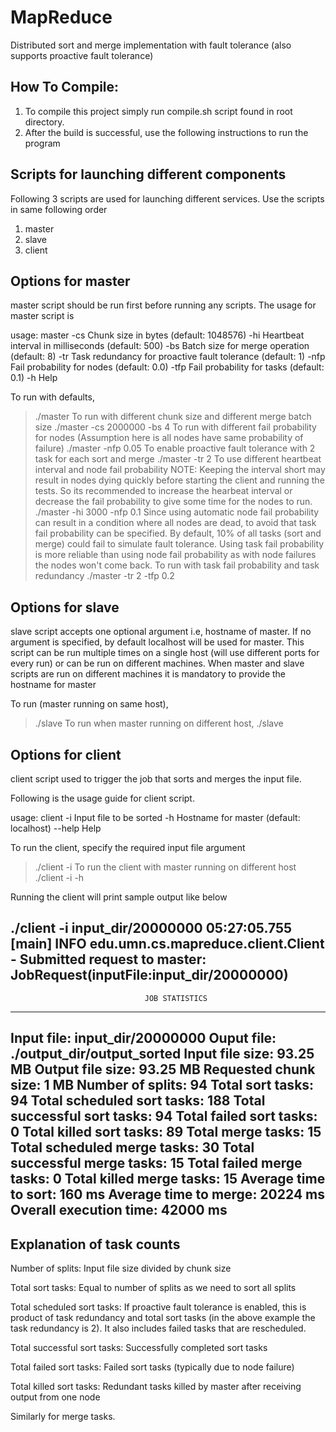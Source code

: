 # MapReduce
Distributed sort and merge implementation with fault tolerance (also supports
proactive fault tolerance)

How To Compile:
--------------
1) To compile this project simply run compile.sh script found in root directory.
2) After the build is successful, use the following instructions to run the program

Scripts for launching different components
------------------------------------------
Following 3 scripts are used for launching different services. Use the scripts in
same following order
1) master
2) slave
3) client

Options for master
------------------
master script should be run first before running any scripts. The usage for
master script is

usage: master
 -cs <arg>   Chunk size in bytes (default: 1048576)
 -hi <arg>   Heartbeat interval in milliseconds (default: 500)
 -bs <arg>   Batch size for merge operation (default: 8)
 -tr <arg>   Task redundancy for proactive fault tolerance (default: 1)
 -nfp <arg>  Fail probability for nodes (default: 0.0)
 -tfp <arg>  Fail probability for tasks (default: 0.1)
 -h          Help

To run with defaults,
> ./master
To run with different chunk size and different merge batch size
> ./master -cs 2000000 -bs 4
To run with different fail probability for nodes 
(Assumption here is all nodes have same probability of failure)
> ./master -nfp 0.05
To enable proactive fault tolerance with 2 task for each sort and merge
> ./master -tr 2
To use different heartbeat interval and node fail probability
NOTE: Keeping the interval short may result in nodes dying quickly before
starting the client and running the tests. So its recommended to increase
the hearbeat interval or decrease the fail probability to give some time
for the nodes to run.
> ./master -hi 3000 -nfp 0.1
Since using automatic node fail probability can result in a condition
where all nodes are dead, to avoid that task fail probability can be
specified. By default, 10% of all tasks (sort and merge) could
fail to simulate fault tolerance. Using task fail probability is
more reliable than using node fail probability as with node failures
the nodes won't come back.
To run with task fail probability and task redundancy
> ./master -tr 2 -tfp 0.2 

Options for slave
-----------------
slave script accepts one optional argument i.e, hostname of master. 
If no argument is specified, by default localhost will be used for master. 
This script can be run multiple times on a single host (will use different
ports for every run) or can be run on different machines. When master
and slave scripts are run on different machines it is mandatory to provide
the hostname for master

To run (master running on same host),
> ./slave
To run when master running on different host,
> ./slave <hostname-for-master>

Options for client
------------------
client script used to trigger the job that sorts and merges the input file.

Following is the usage guide for client script.

usage: client
 -i <arg>  Input file to be sorted
 -h <arg>  Hostname for master (default: localhost)
 --help    Help

To run the client, specify the required input file argument
> ./client -i <path-to-input-file>
To run the client with master running on different host
> ./client -i <path-to-input-file> -h <hostname-for-master>

Running the client will print sample output like below

./client -i input_dir/20000000
05:27:05.755 [main] INFO  edu.umn.cs.mapreduce.client.Client - Submitted 
request to master: JobRequest(inputFile:input_dir/20000000)
--------------------------------------------------------------------------
                                  JOB STATISTICS
--------------------------------------------------------------------------
Input file:                             input_dir/20000000
Ouput file:                             ./output_dir/output_sorted
Input file size:                        93.25 MB
Output file size:                       93.25 MB
Requested chunk size:                   1 MB
Number of splits:                       94
Total sort tasks:                       94
Total scheduled sort tasks:             188
Total successful sort tasks:            94
Total failed sort tasks:                0
Total killed sort tasks:                89
Total merge tasks:                      15
Total scheduled merge tasks:            30
Total successful merge tasks:           15
Total failed merge tasks:               0
Total killed merge tasks:               15
Average time to sort:                   160 ms
Average time to merge:                  20224 ms
Overall execution time:                 42000 ms
--------------------------------------------------------------------------

Explanation of task counts
--------------------------
Number of splits: Input file size divided by chunk size

Total sort tasks: Equal to number of splits as we need to sort all splits

Total scheduled sort tasks: If proactive fault tolerance is enabled, this
is product of task redundancy and total sort tasks (in the above example
the task redundancy is 2). It also includes failed tasks that are
rescheduled.

Total successful sort tasks: Successfully completed sort tasks

Total failed sort tasks: Failed sort tasks (typically due to node failure)

Total killed sort tasks: Redundant tasks killed by master after receiving
output from one node

Similarly for merge tasks.

